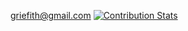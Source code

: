 griefith@gmail.com
[![Contribution Stats](https://github-contribution-stats.vercel.app/api/?username=misteeka)](https://github.com/LordDashMe/github-contribution-stats/)
<!--
The genius creator of Nonimus library, true master of Go ecosystem.
-->
